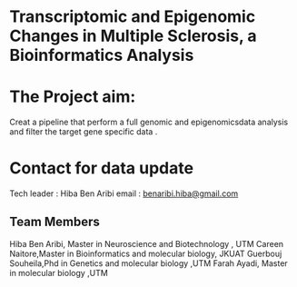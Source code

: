 # Transcriptomic and Epigenomic Changes in Multiple Sclerosis, a Bioinformatics Analysis

# The Project aim:
Creat a pipeline that perform a full genomic and epigenomicsdata analysis and filter the target gene specific data .



# Contact for data update 
Tech leader : Hiba Ben Aribi
email : benaribi.hiba@gmail.com


## Team  Members
Hiba Ben Aribi, Master in Neuroscience and Biotechnology , UTM
Careen Naitore,Master in Bioinformatics and molecular biology, JKUAT
Guerbouj Souheila,Phd in Genetics and molecular biology ,UTM
Farah Ayadi, Master in molecular biology ,UTM




